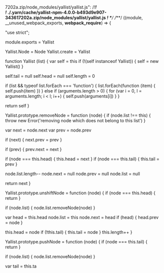 7202a.zip/node_modules/yallist/yallist.js":
/*!*************************************************************************************************!*\
  !*** ./.yarn/cache/yallist-npm-4.0.0-b493d9e907-343617202a.zip/node_modules/yallist/yallist.js ***!
  \*************************************************************************************************/
/***/ ((module, __unused_webpack_exports, __webpack_require__) => {

"use strict";

module.exports = Yallist

Yallist.Node = Node
Yallist.create = Yallist

function Yallist (list) {
  var self = this
  if (!(self instanceof Yallist)) {
    self = new Yallist()
  }

  self.tail = null
  self.head = null
  self.length = 0

  if (list && typeof list.forEach === 'function') {
    list.forEach(function (item) {
      self.push(item)
    })
  } else if (arguments.length > 0) {
    for (var i = 0, l = arguments.length; i < l; i++) {
      self.push(arguments[i])
    }
  }

  return self
}

Yallist.prototype.removeNode = function (node) {
  if (node.list !== this) {
    throw new Error('removing node which does not belong to this list')
  }

  var next = node.next
  var prev = node.prev

  if (next) {
    next.prev = prev
  }

  if (prev) {
    prev.next = next
  }

  if (node === this.head) {
    this.head = next
  }
  if (node === this.tail) {
    this.tail = prev
  }

  node.list.length--
  node.next = null
  node.prev = null
  node.list = null

  return next
}

Yallist.prototype.unshiftNode = function (node) {
  if (node === this.head) {
    return
  }

  if (node.list) {
    node.list.removeNode(node)
  }

  var head = this.head
  node.list = this
  node.next = head
  if (head) {
    head.prev = node
  }

  this.head = node
  if (!this.tail) {
    this.tail = node
  }
  this.length++
}

Yallist.prototype.pushNode = function (node) {
  if (node === this.tail) {
    return
  }

  if (node.list) {
    node.list.removeNode(node)
  }

  var tail = this.ta